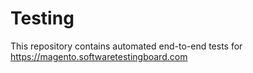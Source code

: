 # Testing
This repository contains automated end-to-end tests for https://magento.softwaretestingboard.com
